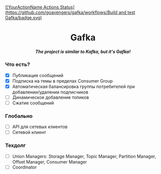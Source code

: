 [![YourActionName Actions Status](https://github.com/goavengers/gafka/workflows/Build and test Gafka/badge.svg)](https://github.com/goavengers/gafka/actions)

<div align="center">
  <h1>Gafka</h1>
  <h5>The project is similar to Kafka, but it's Gafka!</h5>
</div>

### Что есть?

- [x] Публикация сообщений
- [x] Подписка на темы в пределах Consumer Group
- [x] Автоматическая балансировка группы потребителей при добавлении/удалении подписчиков
- [ ] Динамическое добавление топиков
- [ ] Сжатие сообщений

### Глобально

- [ ] API для сетевых клиентов
- [ ] Сетевой клиент

### Техдолг

- [ ] Union Managers: Storage Manager, Topic Manager, Partition Manager, Offset Manager, Consumer Manager
- [ ] Coordinator